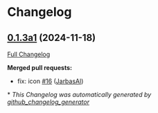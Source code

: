 # Changelog

## [0.1.3a1](https://github.com/OpenVoiceOS/skill-ovos-somafm/tree/0.1.3a1) (2024-11-18)

[Full Changelog](https://github.com/OpenVoiceOS/skill-ovos-somafm/compare/0.1.2...0.1.3a1)

**Merged pull requests:**

- fix: icon [\#16](https://github.com/OpenVoiceOS/skill-ovos-somafm/pull/16) ([JarbasAl](https://github.com/JarbasAl))



\* *This Changelog was automatically generated by [github_changelog_generator](https://github.com/github-changelog-generator/github-changelog-generator)*
